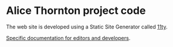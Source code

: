 # Alice Thornton project code

The web site is developed using a Static Site Generator called [11ty](https://www.11ty.dev/).

[Specific documentation for editors and developers](docs/README.md).

